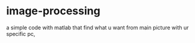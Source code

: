 # image-processing
a simple code with matlab that find what u want from main picture with ur specific pc,
